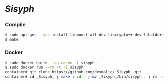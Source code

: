 # _Sisyph_


### Compile 
```Bash
$ sudo apt-get --yes install libboost-all-dev libcrypto++-dev libstdc++6 clang
$ make
```

### Docker
```Bash
$ sudo docker build --no-cache -t sisyph .
$ sudo docker run --rm -t -i sisyph
container# git clone https://github.com/devmalic/_Sisyph_.git
container# cd _Sisyph_ ; make ; cd - ; mv _Sisyph_/bin/sisyph . ; rm -rf _Sisyph_
```